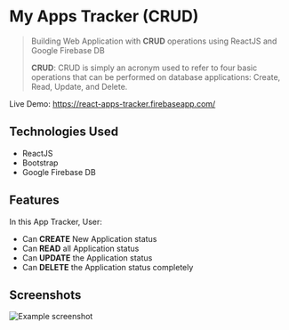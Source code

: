 # My Apps Tracker (CRUD) 
> Building Web Application with **CRUD** operations using ReactJS and Google Firebase DB
> 
> **CRUD**: CRUD is simply an acronym used to refer to four basic operations that can be performed on database applications: Create, Read, Update, and Delete.

Live Demo: https://react-apps-tracker.firebaseapp.com/

## Technologies Used
- ReactJS
- Bootstrap
- Google Firebase DB

## Features
In this App Tracker, User:
- Can **CREATE** New Application status
- Can **READ** all Application status
- Can **UPDATE** the Application status
- Can **DELETE** the Application status completely


## Screenshots
![Example screenshot](./img/screenshot.png)

